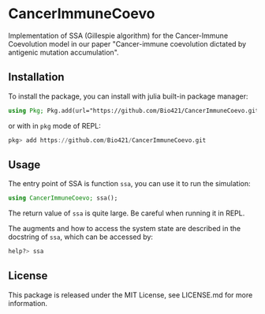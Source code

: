 # CancerImmuneCoevo

Implementation of SSA (Gillespie algorithm) for the Cancer-Immune Coevolution model
in our paper "Cancer-immune coevolution dictated by antigenic mutation accumulation".

## Installation

To install the package, you can install with julia built-in package manager:

```julia
using Pkg; Pkg.add(url="https://github.com/Bio421/CancerImmuneCoevo.git")
```

or with in `pkg` mode of REPL:

```julia
pkg> add https://github.com/Bio421/CancerImmuneCoevo.git
```

## Usage

The entry point of SSA is function `ssa`, you can use it to run the simulation:

```julia
using CancerImmuneCoevo; ssa();
```

The return value of `ssa` is quite large. Be careful when running it in REPL.

The augments and how to access the system state are described in the
docstring of `ssa`, which can be accessed by:

```julia
help?> ssa
```

## License

This package is released under the MIT License, see LICENSE.md for more information.
